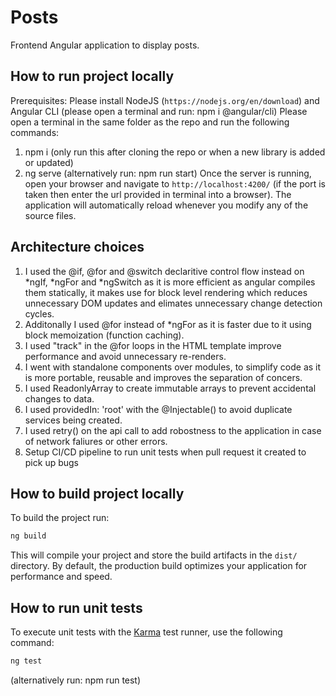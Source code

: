 # Posts

Frontend Angular application to display posts.

## How to run project locally

Prerequisites: Please install NodeJS (`https://nodejs.org/en/download`) and Angular CLI (please open a terminal and run: npm i @angular/cli)
Please open a terminal in the same folder as the repo and run the following commands:

1. npm i (only run this after cloning the repo or when a new library is added or updated)
2. ng serve (alternatively run: npm run start)
   Once the server is running, open your browser and navigate to `http://localhost:4200/` (if the port is taken then enter the url provided in terminal into a browser). The application will automatically reload whenever you modify any of the source files.

## Architecture choices

1. I used the @if, @for and @switch declaritive control flow instead on *ngIf, *ngFor and *ngSwitch as it is more efficient as angular compiles them statically, it makes use for block level rendering which reduces unnecessary DOM updates and elimates unnecessary change detection cycles.
2. Additonally I used @for instead of *ngFor as it is faster due to it using block memoization (function caching).
3. I used "track" in the @for loops in the HTML template improve performance and avoid unnecessary re-renders.
4. I went with standalone components over modules, to simplify code as it is more portable, reusable and improves the separation of concers.
5. I used ReadonlyArray to create immutable arrays to prevent accidental changes to data.
6. I used providedIn: 'root' with the @Injectable() to avoid duplicate services being created.
7. I used retry() on the api call to add robostness to the application in case of network faliures or other errors.
8. Setup CI/CD pipeline to run unit tests when pull request it created to pick up bugs

## How to build project locally

To build the project run:

```bash
ng build
```

This will compile your project and store the build artifacts in the `dist/` directory. By default, the production build optimizes your application for performance and speed.

## How to run unit tests

To execute unit tests with the [Karma](https://karma-runner.github.io) test runner, use the following command:

```bash
ng test
```

(alternatively run: npm run test)
